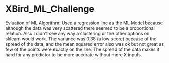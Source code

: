 # XBird_ML_Challenge

Evluation of ML Algorithm:
Used a regression line as the ML Model because although the data was very scattered there seemed to be a proportional relation. Also I didn't see any way a clustering or the other options on sklearn would work. The variance was 0.38 (a low score) because of the spread of the data, and the mean squared error also was ok but not great as few of the points were exactly on the line. The spread of the data makes it hard for any predictor to be more accurate without more X inputs. 
